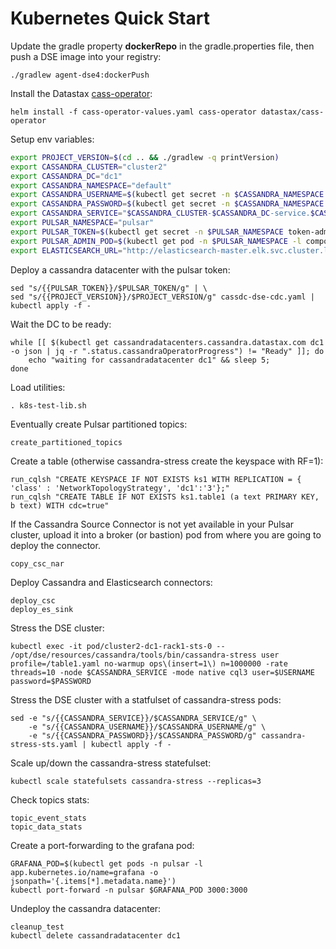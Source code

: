 # Kubernetes Quick Start

Update the gradle property **dockerRepo** in the gradle.properties file, then push a DSE image into your registry:

    ./gradlew agent-dse4:dockerPush

Install the Datastax [cass-operator](https://github.com/datastax/cass-operator):

    helm install -f cass-operator-values.yaml cass-operator datastax/cass-operator

Setup env variables:

```bash
export PROJECT_VERSION=$(cd .. && ./gradlew -q printVersion)
export CASSANDRA_CLUSTER="cluster2"
export CASSANDRA_DC="dc1"
export CASSANDRA_NAMESPACE="default"
export CASSANDRA_USERNAME=$(kubectl get secret -n $CASSANDRA_NAMESPACE ${CASSANDRA_CLUSTER}-superuser -o json | ksd | jq -r '.stringData.username')
export CASSANDRA_PASSWORD=$(kubectl get secret -n $CASSANDRA_NAMESPACE ${CASSANDRA_CLUSTER}-superuser -o json | ksd | jq -r '.stringData.password')
export CASSANDRA_SERVICE="$CASSANDRA_CLUSTER-$CASSANDRA_DC-service.$CASSANDRA_NAMESPACE.svc.cluster.local"
export PULSAR_NAMESPACE="pulsar"
export PULSAR_TOKEN=$(kubectl get secret -n $PULSAR_NAMESPACE token-admin -o json | ksd | jq -r '.stringData."admin.jwt"')
export PULSAR_ADMIN_POD=$(kubectl get pod -n $PULSAR_NAMESPACE -l component=bastion -o jsonpath='{.items[*].metadata.name}'})
export ELASTICSEARCH_URL="http://elasticsearch-master.elk.svc.cluster.local:9200"
```

Deploy a cassandra datacenter with the pulsar token:

    sed "s/{{PULSAR_TOKEN}}/$PULSAR_TOKEN/g" | \
    sed "s/{{PROJECT_VERSION}}/$PROJECT_VERSION/g" cassdc-dse-cdc.yaml | kubectl apply -f -

Wait the DC to be ready:

    while [[ $(kubectl get cassandradatacenters.cassandra.datastax.com dc1 -o json | jq -r ".status.cassandraOperatorProgress") != "Ready" ]]; do
        echo "waiting for cassandradatacenter dc1" && sleep 5;
    done

Load utilities:

    . k8s-test-lib.sh

Eventually create Pulsar partitioned topics:

    create_partitioned_topics

Create a table (otherwise cassandra-stress create the keyspace with RF=1):

    run_cqlsh "CREATE KEYSPACE IF NOT EXISTS ks1 WITH REPLICATION = { 'class' : 'NetworkTopologyStrategy', 'dc1':'3'};"
    run_cqlsh "CREATE TABLE IF NOT EXISTS ks1.table1 (a text PRIMARY KEY, b text) WITH cdc=true"

If the Cassandra Source Connector is not yet available in your Pulsar cluster, upload it into a broker (or bastion) pod
from where you are going to deploy the connector.

    copy_csc_nar

Deploy Cassandra and Elasticsearch connectors:

    deploy_csc
    deploy_es_sink

Stress the DSE cluster:

    kubectl exec -it pod/cluster2-dc1-rack1-sts-0 -- /opt/dse/resources/cassandra/tools/bin/cassandra-stress user profile=/table1.yaml no-warmup ops\(insert=1\) n=1000000 -rate threads=10 -node $CASSANDRA_SERVICE -mode native cql3 user=$USERNAME password=$PASSWORD

Stress the DSE cluster with a statfulset of cassandra-stress pods:

    sed -e "s/{{CASSANDRA_SERVICE}}/$CASSANDRA_SERVICE/g" \
        -e "s/{{CASSANDRA_USERNAME}}/$CASSANDRA_USERNAME/g" \
        -e "s/{{CASSANDRA_PASSWORD}}/$CASSANDRA_PASSWORD/g" cassandra-stress-sts.yaml | kubectl apply -f -

Scale up/down the cassandra-stress statefulset:

    kubectl scale statefulsets cassandra-stress --replicas=3

Check topics stats:

    topic_event_stats
    topic_data_stats

Create a port-forwarding to the grafana pod:

    GRAFANA_POD=$(kubectl get pods -n pulsar -l app.kubernetes.io/name=grafana -o jsonpath='{.items[*].metadata.name}')
    kubectl port-forward -n pulsar $GRAFANA_POD 3000:3000

Undeploy the cassandra datacenter:

    cleanup_test
    kubectl delete cassandradatacenter dc1

